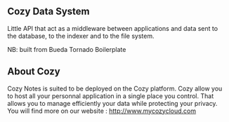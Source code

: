 ## Cozy Data System

Little API that act as a middleware between applications and data sent to the 
database, to the indexer and to the file system.

NB: built from Bueda Tornado Boilerplate

## About Cozy

Cozy Notes is suited to be deployed on the Cozy platform. Cozy allow you to 
host all your personnal application in a single place you control. 
That allows you to manage efficiently your data while protecting your privacy.
You will find more on our website : http://www.mycozycloud.com

